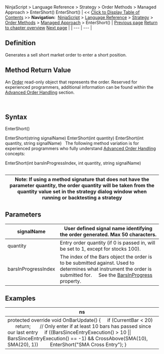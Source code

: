 ﻿
NinjaScript \> Language Reference \> Strategy \> Order Methods \> Managed Approach \> EnterShort()
EnterShort()
| \<\< [Click to Display Table of Contents](entershort.md) \>\> **Navigation:**     [NinjaScript](ninjascript-1.md) \> [Language Reference](language_reference_wip-1.md) \> [Strategy](strategy-1.md) \> [Order Methods](order_methods-1.md) \> [Managed Approach](managed_approach-1.md) \> EnterShort() | [Previous page](enterlongstopmarket-1.md) [Return to chapter overview](managed_approach-1.md) [Next page](entershortlimit-1.md) |
| --- | --- |
## Definition
Generates a sell short market order to enter a short position.
 
## Method Return Value
An [Order](order-1.md) read\-only object that represents the order. Reserved for experienced programmers, additional information can be found within the [Advanced Order Handling](advanced_order_handling-1.md) section.   

 
## Syntax
EnterShort()   

EnterShort(string signalName)
EnterShort(int quantity)
EnterShort(int quantity, string signalName)
 
The following method variation is for experienced programmers who fully understand [Advanced Order Handling](advanced_order_handling-1.md) concepts:
   

EnterShort(int barsInProgressIndex, int quantity, string signalName)
 
## 
| Note: If using a method signature that does not have the parameter quantity, the order quantity will be taken from the quantity value set in the strategy dialog window when running or backtesting a strategy |
| --- |
## 
## 
## Parameters
| signalName | User defined signal name identifying the order generated. Max 50 characters. |
| --- | --- |
| quantity | Entry order quantity (if 0 is passed in, will be set to 1, except for stocks 100\). |
| barsInProgressIndex | The index of the Bars object the order is to be submitted against. Used to determines what instrument the order is submitted for.      See the [BarsInProgress](barsinprogress-1.md) property. |
## 
## 
## Examples
| ns |
| --- |
| protected override void OnBarUpdate() {      if (CurrentBar \< 20)          return;        // Only enter if at least 10 bars has passed since our last entry      if ((BarsSinceEntryExecution() \> 10 \|\| BarsSinceEntryExecution() \=\= \-1) \&\& CrossAbove(SMA(10), SMA(20), 1))          EnterShort("SMA Cross Entry"); } |

